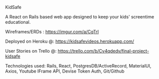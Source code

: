 KidSafe

A React on Rails based web app designed to keep your kids' screentime educational.

Wireframes/ERDs : https://imgur.com/a/CqTrI

Deployed on Heroku @: https://kidsafevideos.herokuapp.com/

User Stories on Trello @: https://trello.com/b/Cv4qdedv/final-project-kidsafe

Technologies used: Rails, React, PostgresDB/ActiveRecord, MaterialUI, Axios, Youtube IFrame API, Devise Token Auth, Git/Github

